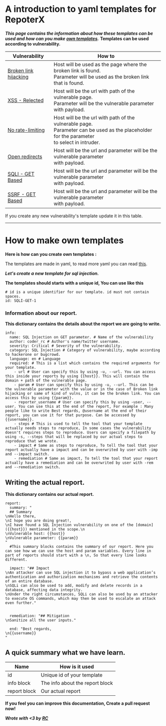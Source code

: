 # A introduction to yaml templates for RepoterX
***This page contains the information about how these templates can be used and how can you make [own templates](#How-to-make-own-templates).***
**Templates can be used according to vulnerability.**

Vulnerability | How to
--- | ---
[Broken link hijacking](https://github.com/RESETHACKER-COMMUNITY/ReporterX/tree/main/templates/Broken-link-hijacking) | Host will be used as the page where the broken link is found.<br> Parameter will be used as the broken link that is found.
[XSS - Relected](https://github.com/RESETHACKER-COMMUNITY/ReporterX/tree/main/templates/Cross-site-scripting/Reflected) | Host will be the url with path of the vulnerable page.<br> Parameter will be the vulnerable parameter with payload.
[No rate-limiting](https://github.com/RESETHACKER-COMMUNITY/ReporterX/tree/main/templates/No-rate-limiting) | Host will be the url with path of the vulnerable page.<br> Parameter can be used as the placeholder for the parameter<br> to select in intruder.
[Open redirects](https://github.com/RESETHACKER-COMMUNITY/ReporterX/tree/main/templates/Open-redirects) | Host will be the url and parameter will be the vulnerable parameter<br> with payload.
[SQLI - GET Based](https://github.com/RESETHACKER-COMMUNITY/ReporterX/tree/main/templates/SQL-inection) | Host will be the url and parameter will be the vulnerable parameter<br> with payload.
[SSRF - GET Based](https://github.com/RESETHACKER-COMMUNITY/ReporterX/tree/main/templates/Server-side-request-forgery) | Host will be the url and parameter will be the vulnerable parameter<br>with payload.


<p>If you create any new vulnerability's template update it in this table.</p>

-----

# How to make own templates
**Here is how can you create own templates :**

The templates are made in yaml, to read more yaml you can read [this](https://docs.ansible.com/ansible/latest/reference_appendices/YAMLSyntax.html).

***Let's create a new template for sql injection.*** 

**The templates should starts with a unique id, You can use like this**
```
# id is a unique identifier for our template. id must not contain spaces.
id: SQLI-GET-1
```

### Information about our report.
**This dictionary contains the details about the report we are going to write.**
```
info:
  name: SQL Injection on GET parameter. # Name of the vulnerability
  author: coder_rc # Author's name/twitter username.
  severity: Critical # Severity of the vulnerability.
  category: SQL Injection # Category of vulnerability, maybe according to hackerone or bugcrowd.
  language: en # Language
  required: # This is a list which contains the required arguments for your template.
    - url # User can specify this by using -u, --url. You can access this inside your reports by using {{host}}. This will contain the domain + path of the vulnerable page.
    - param # User can specify this by using -u, --url. This can be the vulnerable parameter with the value or in the case of Broken link hijacking or same of kind of vulns, it can be the broken link. You can access this by using {{param}}.
    - reporter_username # User can specify this by using -user, --user. You can use this at the end of the report, For example : Many people like to write Best regards, @username at the end of their report, you can use it for that purpose. Can be accessed by {{username}}.
    - steps # This is used to tell the tool that your template actually needs steps to reproduce, In some cases the vulnerability doesn't requires steps to reproduce. Users can specify a filepath by using -s, --steps that will be replaced by our actual steps to reproduce that we wrote.
    - impact # Same as steps to reproduce, To tell the tool that your report actually have a impact and can be overwrited by user with -imp and --impact switch.
    - remediation # Same as impact, To tell the tool that your report actually have a remediation and can be overwrited by user with -rem and --remediation switch. 
```

## Writing the actual report.
**This dictionary contains our actual report.**
```
report:
  summary: "
  ## Summary
\nHello there,
\nI hope you are doing great!,
\nI have found a SQL Injection vulnerability on one of the [domain]({{host}}) mentioned in the scope.\n
\nVulnerable host: {{host}}
\nVulnerable parameter: {{param}}
"
  #This summary blocks contains the summary of our report. Here you can see how we can use the host and param variables. Every line in part of reports should start with a \n, So that every line looks different. 
  
  impact: "## Impact
\nAn attacker can use SQL injection it to bypass a web application’s authentication and authorization mechanisms and retrieve the contents of an entire database.
\nSQLi can also be used to add, modify and delete records in a database, affecting data integrity.
\nUnder the right circumstances, SQLi can also be used by an attacker to execute OS commands, which may then be used to escalate an attack even further."
  
  
  remediation: "## Mitigation
\nSanitize all the user inputs."

  end: "Best regards,
\n{{username}}
"
```

## A quick summary what we have learn.
| Name | How is it used |
| ---- | -------------- |
| id   | Unique id of your template |
| info block | The info about the report block|
| report block | Our actual report |

**If you feel you can improve this documentation, Create a pull request now!**

***Wrote with <3 by [RC](https://twitter.com/coder_rc)***
